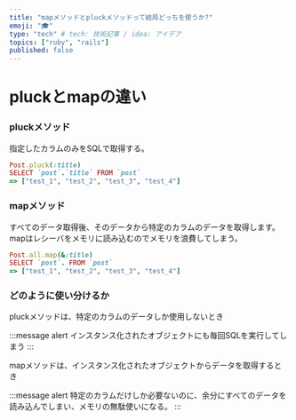 ```yaml
---
title: "mapメソッドとpluckメソッドって結局どっちを使うか?"
emoji: "🎓"
type: "tech" # tech: 技術記事 / idea: アイデア
topics: ["ruby", "rails"]
published: false
---
```


# pluckとmapの違い
### pluckメソッド
指定したカラムのみをSQLで取得する。

```ruby
Post.pluck(:title)
SELECT `post`.`title` FROM `post`
=> ["test_1", "test_2", "test_3", "test_4"]
```

### mapメソッド
すべてのデータ取得後、そのデータから特定のカラムのデータを取得します。
mapはレシーバをメモリに読み込むのでメモリを浪費してしまう。
```ruby
Post.all.map(&:title)
SELECT `post`. FROM `post`
=> ["test_1", "test_2", "test_3", "test_4"]
```

### どのように使い分けるか

pluckメソッドは、特定のカラムのデータしか使用しないとき

:::message alert
インスタンス化されたオブジェクトにも毎回SQLを実行してしまう
:::

mapメソッドは、インスタンス化されたオブジェクトからデータを取得するとき

:::message alert
特定のカラムだけしか必要ないのに、余分にすべてのデータを読み込んでしまい、メモリの無駄使いになる。
:::
